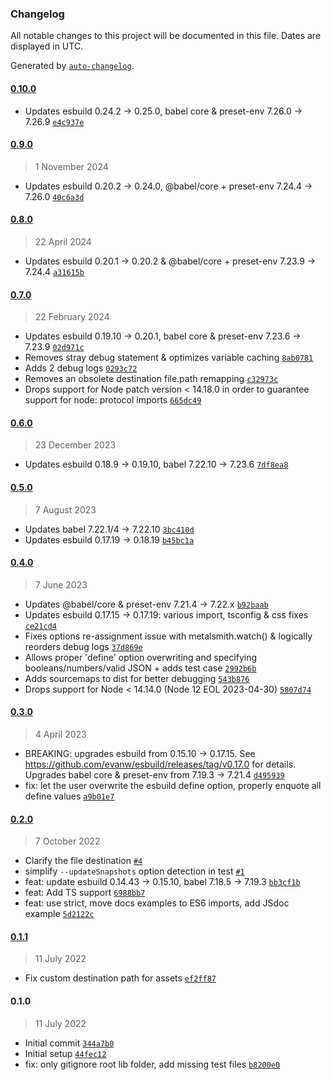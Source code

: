### Changelog

All notable changes to this project will be documented in this file. Dates are displayed in UTC.

Generated by [`auto-changelog`](https://github.com/CookPete/auto-changelog).

#### [0.10.0](https://github.com/metalsmith/js-bundle/compare/0.9.0...0.10.0)

- Updates esbuild 0.24.2 -&gt; 0.25.0, babel core & preset-env 7.26.0 -&gt; 7.26.9 [`e4c937e`](https://github.com/metalsmith/js-bundle/commit/e4c937e423f1c4eed1e3fc70e3f102dfa5d25543)

#### [0.9.0](https://github.com/metalsmith/js-bundle/compare/0.8.0...0.9.0)

> 1 November 2024

- Updates esbuild 0.20.2 -&gt; 0.24.0, @babel/core + preset-env 7.24.4 -&gt; 7.26.0 [`40c6a3d`](https://github.com/metalsmith/js-bundle/commit/40c6a3d4a301cebe6d87d6bf5e58f1beb1faa867)

#### [0.8.0](https://github.com/metalsmith/js-bundle/compare/0.7.0...0.8.0)

> 22 April 2024

- Updates esbuild 0.20.1 -&gt; 0.20.2 & @babel/core + preset-env 7.23.9 -&gt; 7.24.4 [`a31615b`](https://github.com/metalsmith/js-bundle/commit/a31615ba6c6f7caf355315cfbdf5ea3fc4400e11)

#### [0.7.0](https://github.com/metalsmith/js-bundle/compare/0.6.0...0.7.0)

> 22 February 2024

- Updates esbuild 0.19.10 -&gt; 0.20.1, babel core & preset-env 7.23.6 -&gt; 7.23.9 [`02d971c`](https://github.com/metalsmith/js-bundle/commit/02d971cdb757545f0fba71900626375307495935)
- Removes stray debug statement & optimizes variable caching [`8ab0781`](https://github.com/metalsmith/js-bundle/commit/8ab0781b8e24123f9341ec2c37528c21d863bc20)
- Adds 2 debug logs [`0293c72`](https://github.com/metalsmith/js-bundle/commit/0293c72cf6dff5f1e01160656846ab2a0d837d41)
- Removes an obsolete destination file.path remapping [`c32973c`](https://github.com/metalsmith/js-bundle/commit/c32973cd4aeb461f0b0197987d9aceffe93915ba)
- Drops support for Node patch version &lt; 14.18.0 in order to guarantee support for node: protocol imports [`665dc49`](https://github.com/metalsmith/js-bundle/commit/665dc492a2ae5c79fdeb702de74f62a90cfa342e)

#### [0.6.0](https://github.com/metalsmith/js-bundle/compare/0.5.0...0.6.0)

> 23 December 2023

- Updates esbuild 0.18.9 -&gt; 0.19.10, babel 7.22.10 -&gt; 7.23.6 [`7df8ea8`](https://github.com/metalsmith/js-bundle/commit/7df8ea8b1fb72384d7c3503ddd91f07db585c666)

#### [0.5.0](https://github.com/metalsmith/js-bundle/compare/0.4.0...0.5.0)

> 7 August 2023

- Updates babel 7.22.1/4 -&gt; 7.22.10 [`3bc410d`](https://github.com/metalsmith/js-bundle/commit/3bc410d03e710deda89d9db37d390eb11459eee9)
- Updates esbuild 0.17.19 -&gt; 0.18.19 [`b45bc1a`](https://github.com/metalsmith/js-bundle/commit/b45bc1a3402e967064c89151df15772467afd4a8)

#### [0.4.0](https://github.com/metalsmith/js-bundle/compare/0.3.0...0.4.0)

> 7 June 2023

- Updates @babel/core & preset-env 7.21.4 -&gt; 7.22.x [`b92baab`](https://github.com/metalsmith/js-bundle/commit/b92baabd77bcc7a9a4759528c816024fb5905f55)
- Updates esbuild 0.17.15 -&gt; 0.17.19: various import, tsconfig & css fixes [`ce21cd4`](https://github.com/metalsmith/js-bundle/commit/ce21cd4b513b1bd3ea87f87dd1bf347716e689f1)
- Fixes options re-assignment issue with metalsmith.watch() & logically reorders debug logs [`37d869e`](https://github.com/metalsmith/js-bundle/commit/37d869e12564f3ced05fbb36c3ed5d7660266e30)
- Allows proper 'define' option overwriting and specifying booleans/numbers/valid JSON + adds test case [`2992b6b`](https://github.com/metalsmith/js-bundle/commit/2992b6b79e8b432f724737a844021809fb85a299)
- Adds sourcemaps to dist for better debugging [`543b876`](https://github.com/metalsmith/js-bundle/commit/543b876c97efedb384d84c61fd5d29b4694e74ea)
- Drops support for Node &lt; 14.14.0 (Node 12 EOL 2023-04-30) [`5807d74`](https://github.com/metalsmith/js-bundle/commit/5807d74f24ac2bcfaee35c8eb657cc30b01a283a)

#### [0.3.0](https://github.com/metalsmith/js-bundle/compare/0.2.0...0.3.0)

> 4 April 2023

- BREAKING: upgrades esbuild from 0.15.10 -&gt; 0.17.15. See https://github.com/evanw/esbuild/releases/tag/v0.17.0 for details. Upgrades babel core & preset-env from 7.19.3 -&gt; 7.21.4 [`d495939`](https://github.com/metalsmith/js-bundle/commit/d4959391d03ed496a072dcb59583a0a039396923)
- fix: let the user overwrite the esbuild define option, properly enquote all define values [`a9b01e7`](https://github.com/metalsmith/js-bundle/commit/a9b01e72937680fd5c4b897db048fc77ee80bda4)

#### [0.2.0](https://github.com/metalsmith/js-bundle/compare/0.1.1...0.2.0)

> 7 October 2022

- Clarify the file destination [`#4`](https://github.com/metalsmith/js-bundle/pull/4)
- simplify `--updateSnapshots` option detection in test [`#1`](https://github.com/metalsmith/js-bundle/pull/1)
- feat: update esbuild 0.14.43 -&gt; 0.15.10, babel 7.18.5 -&gt; 7.19.3 [`bb3cf1b`](https://github.com/metalsmith/js-bundle/commit/bb3cf1bf04d5f724bb4319f024695ecc560ef55c)
- feat: Add TS support [`6988bb7`](https://github.com/metalsmith/js-bundle/commit/6988bb7c660fce4f948e6120eadcab0f8a2144b9)
- feat: use strict, move docs examples to ES6 imports, add JSdoc example [`5d2122c`](https://github.com/metalsmith/js-bundle/commit/5d2122ca939a50b9a271a9786274d227d5f7d4b2)

#### [0.1.1](https://github.com/metalsmith/js-bundle/compare/0.1.0...0.1.1)

> 11 July 2022

- Fix custom destination path for assets [`ef2ff87`](https://github.com/metalsmith/js-bundle/commit/ef2ff8793bb9b00dea1410f237730bc5da3e3082)

#### 0.1.0

> 11 July 2022

- Initial commit [`344a7b0`](https://github.com/metalsmith/js-bundle/commit/344a7b04df1606513cd06c8dc21ef87dded025cf)
- Initial setup [`44fec12`](https://github.com/metalsmith/js-bundle/commit/44fec12e553a867fd9713190b9364893fdaaf906)
- fix: only gitignore root lib folder, add missing test files [`b8200e0`](https://github.com/metalsmith/js-bundle/commit/b8200e00470fbd69be6cc21becc2e603e59f8045)
